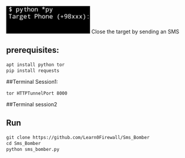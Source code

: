 
<img src='sms_bomber.jpg' />
Close the target by sending an SMS


## prerequisites:

```
apt install python tor
pip install requests
```
##Terminal Session1:

```
tor HTTPTunnelPort 8000
```

##Terminal session2
## Run

```
git clone https://github.com/Learn0Firewall/Sms_Bomber
cd Sms_Bomber
python sms_bomber.py
```
